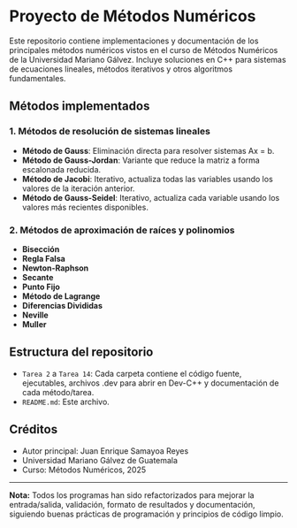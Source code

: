 # Proyecto de Métodos Numéricos

Este repositorio contiene implementaciones y documentación de los principales métodos numéricos vistos en el curso de Métodos Numéricos de la Universidad Mariano Gálvez. Incluye soluciones en C++ para sistemas de ecuaciones lineales, métodos iterativos y otros algoritmos fundamentales.

## Métodos implementados

### 1. Métodos de resolución de sistemas lineales
- **Método de Gauss**: Eliminación directa para resolver sistemas Ax = b.
- **Método de Gauss-Jordan**: Variante que reduce la matriz a forma escalonada reducida.
- **Método de Jacobi**: Iterativo, actualiza todas las variables usando los valores de la iteración anterior.
- **Método de Gauss-Seidel**: Iterativo, actualiza cada variable usando los valores más recientes disponibles.

### 2. Métodos de aproximación de raíces y polinomios
- **Bisección**
- **Regla Falsa**
- **Newton-Raphson**
- **Secante**
- **Punto Fijo**
- **Método de Lagrange**
- **Diferencias Divididas**
- **Neville**
- **Muller**


## Estructura del repositorio
- `Tarea 2` a `Tarea 14`: Cada carpeta contiene el código fuente, ejecutables, archivos .dev para abrir en Dev-C++ y documentación de cada método/tarea.
- `README.md`: Este archivo.

## Créditos
- Autor principal: Juan Enrique Samayoa Reyes
- Universidad Mariano Gálvez de Guatemala
- Curso: Métodos Numéricos, 2025

---

**Nota:** Todos los programas han sido refactorizados para mejorar la entrada/salida, validación, formato de resultados y documentación, siguiendo buenas prácticas de programación y principios de código limpio.